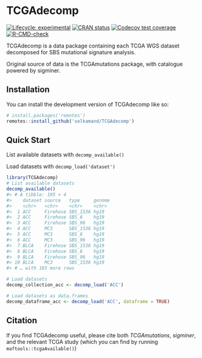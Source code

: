 
<!-- README.md is generated from README.Rmd. Please edit that file -->

# TCGAdecomp

<!-- badges: start -->

[![Lifecycle:
experimental](https://img.shields.io/badge/lifecycle-experimental-orange.svg)](https://lifecycle.r-lib.org/articles/stages.html#experimental)
[![CRAN
status](https://www.r-pkg.org/badges/version/TCGAdecomp)](https://CRAN.R-project.org/package=TCGAdecomp)
[![Codecov test
coverage](https://codecov.io/gh/selkamand/TCGAdecomp/branch/master/graph/badge.svg)](https://app.codecov.io/gh/selkamand/TCGAdecomp?branch=master)
[![R-CMD-check](https://github.com/selkamand/TCGAdecomp/actions/workflows/R-CMD-check.yaml/badge.svg)](https://github.com/selkamand/TCGAdecomp/actions/workflows/R-CMD-check.yaml)
<!-- badges: end -->

TCGAdecomp is a data package containing each TCGA WGS dataset decomposed
for SBS mutational signature analysis.

Original source of data is the TCGAmutations package, with catalogue
powered by sigminer.

## Installation

You can install the development version of TCGAdecomp like so:

``` r
# install.packages('remotes')
remotes::install_github('selkamand/TCGAdecomp')
```

## Quick Start

List available datasets with `decomp_available()`

Load datasets with `decomp_load('dataset')`

``` r
library(TCGAdecomp)
# List available datasets
decomp_available()
#> # A tibble: 195 × 4
#>    dataset source   type     genome
#>    <chr>   <chr>    <chr>    <chr> 
#>  1 ACC     Firehose SBS_1536 hg19  
#>  2 ACC     Firehose SBS_6    hg19  
#>  3 ACC     Firehose SBS_96   hg19  
#>  4 ACC     MC3      SBS_1536 hg19  
#>  5 ACC     MC3      SBS_6    hg19  
#>  6 ACC     MC3      SBS_96   hg19  
#>  7 BLCA    Firehose SBS_1536 hg19  
#>  8 BLCA    Firehose SBS_6    hg19  
#>  9 BLCA    Firehose SBS_96   hg19  
#> 10 BLCA    MC3      SBS_1536 hg19  
#> # … with 185 more rows

# Load datasets
decomp_collection_acc <- decomp_load('ACC')

# Load datasets as data.frames
decomp_dataframe_acc <- decomp_load('ACC', dataframe = TRUE)
```

## Citation

If you find TCGAdecomp useful, please cite both *TCGAmutations*,
*sigminer*, and the relevant TCGA study (which you can find by running
`maftools::tcgaAvailable()`)
